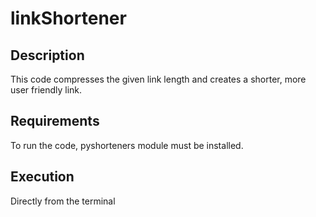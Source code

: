 # linkShortener

## Description
This code compresses the given link length and creates a shorter, more user friendly link.

## Requirements
To run the code, pyshorteners module must be installed.

## Execution
Directly from the terminal
